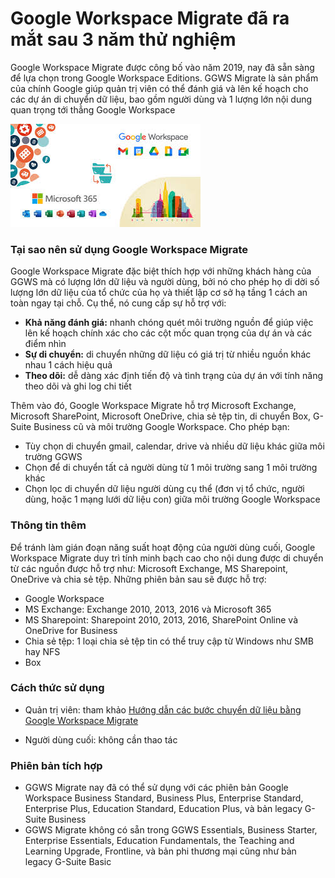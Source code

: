 # Google Workspace Migrate đã ra mắt sau 3 năm thử nghiệm

Google Workspace Migrate được công bố vào năm 2019, nay đã sẵn sàng để lựa chọn trong Google Workspace Editions. GGWS Migrate là sản phẩm của chính Google giúp quản trị viên có thể đánh giá và lên kế hoạch cho các dự án di chuyển dữ liệu, bao gồm người dùng và 1 lượng lớn nội dung quan trọng tới thẳng Google Workspace

![](./images/GGWS_Migrate.jfif)

### Tại sao nên sử dụng Google Workspace Migrate

Google Workspace Migrate đặc biệt thích hợp với những khách hàng của GGWS mà có lượng lớn dữ liệu và người dùng, bởi nó cho phép họ di dời số lượng lớn dữ liệu của tổ chức của họ và thiết lập cơ sở hạ tầng 1 cách an toàn ngay tại chỗ. Cụ thể, nó cung cấp sự hỗ trợ với:
- **Khả năng đánh giá:** nhanh chóng quét môi trường nguồn để giúp việc lên kế hoạch chính xác cho các cột mốc quan trọng của dự án và các điểm nhìn
- **Sự di chuyển:** di chuyển những dữ liệu có giá trị từ nhiều nguồn khác nhau 1 cách hiệu quả
- **Theo dõi:** dễ dàng xác định tiến độ và tình trạng của dự án với tính năng theo dõi và ghi log chi tiết

Thêm vào đó, Google Workspace Migrate hỗ trợ Microsoft Exchange, Microsoft SharePoint, Microsoft OneDrive, chia sẻ tệp tin, di chuyển Box, G-Suite Business cũ và môi trường Google Workspace. Cho phép bạn:
- Tùy chọn di chuyển gmail, calendar, drive và nhiều dữ liệu khác giữa môi trường GGWS
- Chọn để di chuyển tất cả người dùng từ 1 môi trường sang 1 môi trường khác
- Chọn lọc di chuyển dữ liệu người dùng cụ thể (đơn vị tổ chức, người dùng, hoặc 1 mạng lưới dữ liệu con) giữa môi trường Google Workspace

### Thông tin thêm

Để tránh làm gián đoạn năng suất hoạt động của người dùng cuối, Google Workspace Migrate duy trì tính minh bạch cao cho nội dung được di chuyển từ các nguồn được hỗ trợ như: Microsoft Exchange, MS Sharepoint, OneDrive và chia sẻ tệp. Những phiên bản sau sẽ được hỗ trợ:
- Google Workspace
- MS Exchange: Exchange 2010, 2013, 2016 và Microsoft 365
- MS Sharepoint: Sharepoint 2010, 2013, 2016, SharePoint Online và OneDrive for Business
- Chia sẻ tệp: 1 loại chia sẻ tệp tin có thể truy cập từ Windows như SMB hay NFS
- Box

### Cách thức sử dụng

- Quản trị viên: tham khảo [Hướng dẫn các bước chuyển dữ liệu bằng Google Workspace Migrate](https://github.com/shaidoka/thuctap-NhanHoa/blob/main/GGWS/Google_Workspace_Migrate.md)

- Người dùng cuối: không cần thao tác

### Phiên bản tích hợp

- GGWS Migrate nay đã có thể sử dụng với các phiên bản Google Workspace Business Standard, Business Plus, Enterprise Standard, Enterprise Plus, Education Standard, Education Plus, và bản legacy G-Suite Business
- GGWS Migrate không có sẵn trong GGWS Essentials, Business Starter, Enterprise Essentials, Education Fundamentals, the Teaching and Learning Upgrade, Frontline, và bản phi thương mại cũng như bản legacy G-Suite Basic